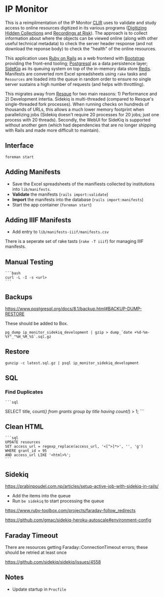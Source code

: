 # IP Monitor

This is a reimplimentation of the IP Monitor [CLIR](https://www.clir.org) uses to validate and study access to online resources digitized in its various programs ([Digitizing Hidden Collections](https://www.clir.org/hiddencollections/) and [Recordings at Risk](https://www.clir.org/recordings-at-risk/)). The approach is to collect information about where the objects can be viewed online (along with other useful technical metadata) to check the server header response (and not download the reponse body) to check the "health" of the online resources.

This application uses [Ruby on Rails](https://rubyonrails.org/) as a web frontend with [Bootstrap](https://getbootstrap.com/) providing the front-end tooling; [Postgresql](https://www.postgresql.org/) as a data persistence layer; [SideKiq](https://github.com/sidekiq/sidekiq) as its queuing system on top of the in-memory data store [Redis](https://redis.io/). Manifests are converted rom Excel spreadsheets using `rake` tasks and `Resources` are loaded into the queue in random order to ensure no single server sustains a high number of requests (and helps with throttling).

This migrates away from [Resque](https://github.com/resque/resque) for two main reasons: 1) Performance and 2) Development intertia. Sidekiq is multi-threaded (compared to Resque's single-threaded fork processes). When running checks on hundreds of thousands of URLs, this allows a much lower memory footprint when parallelizing jobs (Sidekiq doesn't require 20 processes for 20 jobs; just one process with 20 threads). Secondly, the WebUI for SideKiq is supported without another gem (which had dependencies that are no longer shipping with Rails and made more difficult to maintain).

## Interface

    foreman start

## Adding Manifests

* Save the Excel spreadsheets of the manifiests collected by institutions into `lib/manifests`.
* **Validate** the manifests (`rails import:validate`)
* **Import** the manifests into the database (`rails import:manifests`)
* Start the app container (`foreman start`)

## Adding IIIF Manifests

* Add entry to `lib/manifests-iiif/manifests.csv`

There is a seperate set of rake tasts (`rake -T iiif`) for managing IIIF manifests.

## Manual Testing

    ```bash
    curl -L -I -s <url>
    ```

## Backups

<https://www.postgresql.org/docs/8.1/backup.html#BACKUP-DUMP-RESTORE>

These should be added to Box.

    pg_dump ip_monitor_sidekiq_development | gzip > dump_`date +%d-%m-%Y"_"%H_%M_%S`.sql.gz

## Restore

    gunzip -c latest.sql.gz | psql ip_monitor_sidekiq_development

## SQL

### Find Duplicates

    ```sql
  SELECT title, count(*)
  from grants
  group by title
  having count(*) > 1;
    ```

## Clean HTML

    ```sql
    UPDATE resources 
    SET access_url = regexp_replace(access_url, '<[^>]*>', '', 'g')
    WHERE grant_id = 95
    AND access_url LIKE '<html>%';
    ```

## Sidekiq

<https://prabinpoudel.com.np/articles/setup-active-job-with-sidekiq-in-rails/>

* Add the items into the queue
* Run `be sidekiq` to start processing the queue

<https://www.ruby-toolbox.com/projects/faraday-follow_redirects>

<https://github.com/gmac/sidekiq-heroku-autoscale#environment-config>

## Faraday Timeout

There are resources getting Faraday::ConnectionTimeout errors; these should be retried at least once

<https://github.com/sidekiq/sidekiq/issues/4558>

## Notes

- Update startup in `Procfile`